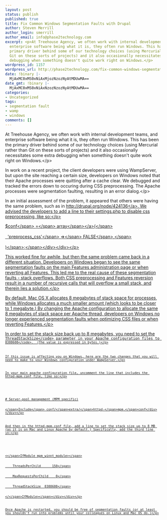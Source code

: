 ```yaml
---
layout: post
status: publish
published: true
title: Fix Common Windows Segmentation Faults with Drupal
author: Steven Merrill
author_login: smerrill
author_email: info@phase2technology.com
excerpt: <p>At Treehouse Agency, we often work with internal development teams, and
  enterprise software being what it is, they often run Windows. This has been the
  primary driver behind some of our technology choices (using Mercurial rather than
  Git on these sorts of projects) and it also occasionally necessitates some extra
  debugging when something doesn't quite work right on Windows.</p>
wordpress_id: 1157
wordpress_url: http://phase2technology.com/fix-common-windows-segmentation-faults-with-drupal/
date: !binary |-
  MjAxMC0xMS0xNiAxMjozNzozNyAtMDUwMA==
date_gmt: !binary |-
  MjAxMC0xMS0xNiAxNzozNzozNyAtMDUwMA==
categories:
- Uncategorized
tags:
- segmentation fault
- wamp
- windows
comments: []
---
```

<p>At Treehouse Agency, we often work with internal development teams, and enterprise software being what it is, they often run Windows. This has been the primary driver behind some of our technology choices (using Mercurial rather than Git on these sorts of projects) and it also occasionally necessitates some extra debugging when something doesn't quite work right on Windows.<&#47;p></p>
<p>In work on a recent project, the client developers were using WampServer, but upon the site reaching a certain size, developers on Windows noted that their Apache processes were quitting after a cache clear. We debugged and tracked the errors down to occuring during CSS preprocessing.  The Apache processes were segmentation faulting, resulting in an error dialog.<&#47;p></p>
<p>In an initial assessment of the problem, it appeared that others were having the same problem, such as in <a href="http:&#47;&#47;drupal.org&#47;node&#47;424136" title="http:&#47;&#47;drupal.org&#47;node&#47;424136">http:&#47;&#47;drupal.org&#47;node&#47;424136<&#47;a>. We advised the developers to add a line to their settings.php to disable css preprocessing, like so:<&#47;p></p>
<p>
<div class="geshifilter">
<div class="php geshifilter-php"><span class="re0">$conf<&#47;span> <span class="sy0">=<&#47;span> <a href="http:&#47;&#47;www.php.net&#47;array"><span class="kw3">array<&#47;span><&#47;a><span class="br0">&#40;<&#47;span><br &#47;><br />
&nbsp; <span class="st_h">'preprocess_css'<&#47;span> <span class="sy0">=><&#47;span> <span class="kw4">FALSE<&#47;span><span class="sy0">,<&#47;span><br &#47;><br />
<span class="br0">&#41;<&#47;span><span class="sy0">;<&#47;span><&#47;div><&#47;div><&#47;p></p>
<p>This worked fine for awhile, but then the same problem came back in a different situation. Developers on Windows began to see the same segmentation faults on the main Features administration page or when reverting all Features. This led me to the real cause of these segmentation faults - stack overflows.  Both CSS preprocessing and Features reversion result in a number of recursive calls that will overflow a small stack, and therein lies a solution.<&#47;p></p>
<p>By default, Mac OS X allocates 8 megabytes of stack space for processes, while Windows allocates a much smaller amount (which looks to be closer to 1 megabyte.)  By changing the Apache configuration to allocate the same 8 megabytes of stack space per Apache thread, developers on Windows no longer experienced segmentation faults when optimizing CSS files or when reverting Features.<&#47;p></p>
<p>In order to set the stack size back up to 8 megabytes, you need to set the <code>ThreadStackSize<&#47;code> parameter in your Apache configuration files to <code>8388608<&#47;code>.  (The value is expressed in bytes.)<&#47;p></p>
<p>If this issue is affecting you on Windows, here are the two changes that you will need to make to your Windows configuration under WampServer.<&#47;p></p>
<p>In your main apache configuration file, uncomment the line that includes the httpd-mpm.conf file, like so:<&#47;p></p>
<p>
<div class="geshifilter">
<div class="php geshifilter-php"><span class="co2"># Server-pool management (MPM specific)<br &#47;><br />
<&#47;span><span class="kw1">Include<&#47;span> conf<span class="sy0">&#47;<&#47;span>extra<span class="sy0">&#47;<&#47;span>httpd<span class="sy0">-<&#47;span>mpm<span class="sy0">.<&#47;span>conf<&#47;div><&#47;div><&#47;p></p>
<p>And then in the httpd-mpm.conf file, add a line to set the stack size up to 8 MB (as it is on Mac and Linux Apache by default.) Specifically, add the third line in:<&#47;p></p>
<p>
<div class="geshifilter">
<div class="php geshifilter-php"><span class="sy0"><<&#47;span>IfModule mpm_winnt_module<span class="sy0">><&#47;span><br &#47;><br />
&nbsp; &nbsp; ThreadsPerChild &nbsp; &nbsp; &nbsp;<span class="nu0">150<&#47;span><br &#47;><br />
&nbsp; &nbsp; MaxRequestsPerChild &nbsp; &nbsp;<span class="nu0">0<&#47;span><br &#47;><br />
&nbsp; &nbsp; ThreadStackSize &nbsp;<span class="nu0">8388608<&#47;span><br &#47;><br />
<span class="sy0"><&#47;<&#47;span>IfModule<span class="sy0">><&#47;span><&#47;div><&#47;div><&#47;p></p>
<p>Once Apache is restarted, you should be free of segmentation faults (or at least you shouldn't run into problems until your colleagues on Linux and Mac OS do.)<&#47;p></p>
